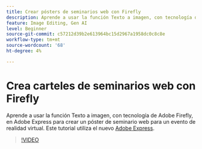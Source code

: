 ```yaml
---
title: Crear pósters de seminarios web con Firefly
description: Aprende a usar la función Texto a imagen, con tecnología de Adobe Firefly, en Adobe Express para crear un cartel de seminario web para un evento de realidad virtual
feature: Image Editing, Gen AI
level: Beginner
source-git-commit: c57212d39b2e613964bc15d2967a1958dc0c8c8e
workflow-type: tm+mt
source-wordcount: '68'
ht-degree: 4%

---
```


# Crea carteles de seminarios web con Firefly

Aprende a usar la función Texto a imagen, con tecnología de Adobe Firefly, en Adobe Express para crear un póster de seminario web para un evento de realidad virtual. Este tutorial utiliza el nuevo [Adobe Express](https://www.adobe.com/express/).

>[!VIDEO](https://video.tv.adobe.com/v/3420810?quality=12&learn=on&hidetitle=true)
